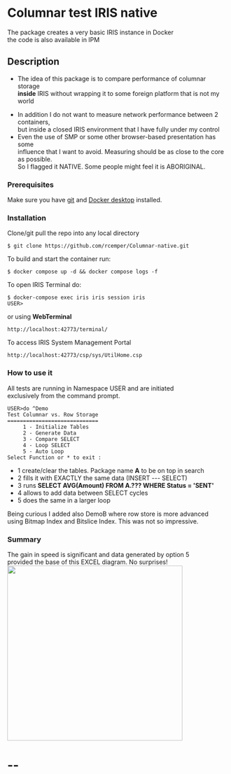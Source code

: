 # Columnar test IRIS native
The package creates a very basic IRIS instance in Docker    
the code is also available in IPM
## Description
+ The idea of this package is to compare performance of columnar storage   
**inside** IRIS without wrapping it to some foreign platform that is not my world 
* In addition I do not want to measure network performance between 2 containers,    
but inside a closed IRIS environment that I have fully under my control 
* Even the use of SMP or some other browser-based presentation has some     
influence that I want to avoid. Measuring should be as close to the core as possible.  
So I flagged it NATIVE. Some people might feel it is ABORIGINAL. 
### Prerequisites
Make sure you have [git](https://git-scm.com/book/en/v2/Getting-Started-Installing-Git) and [Docker desktop](https://www.docker.com/products/docker-desktop) installed.
### Installation
Clone/git pull the repo into any local directory
```
$ git clone https://github.com/rcemper/Columnar-native.git
```
To build and start the container run:
```
$ docker compose up -d && docker compose logs -f
```
To open IRIS Terminal do:
```
$ docker-compose exec iris iris session iris
USER>
```
or using **WebTerminal**
```
http://localhost:42773/terminal/
```
To access IRIS System Management Portal
```
http://localhost:42773/csp/sys/UtilHome.csp
```
### How to use it
All tests are running in Namespace USER and are initiated    
exclusively from the command prompt. 
```
USER>do ^Demo
Test Columnar vs. Row Storage
=============================
     1 - Initialize Tables
     2 - Generate Data
     3 - Compare SELECT
     4 - Loop SELECT
     5 - Auto Loop
Select Function or * to exit :
```
* 1 create/clear the tables. Package name **A** to be on top in search
* 2 fills it with EXACTLY the same data (INSERT --- SELECT)
* 3 runs **SELECT AVG(Amount) FROM A.??? WHERE Status = 'SENT'**
* 4 allows to add data between SELECT cycles
* 5 does the same in a larger loop
  
Being curious I added also DemoB where row store is more advanced   
using Bitmap Index and Bitslice Index. This was not so impressive.
### Summary
The gain in speed is significant and data generated by option 5    
provided the base of this EXCEL diagram. No surprises!     
<img src="https://github.com/rcemper/Columnar-native/blob/master/query-performance.JPG" width="400px"/>    
# --
